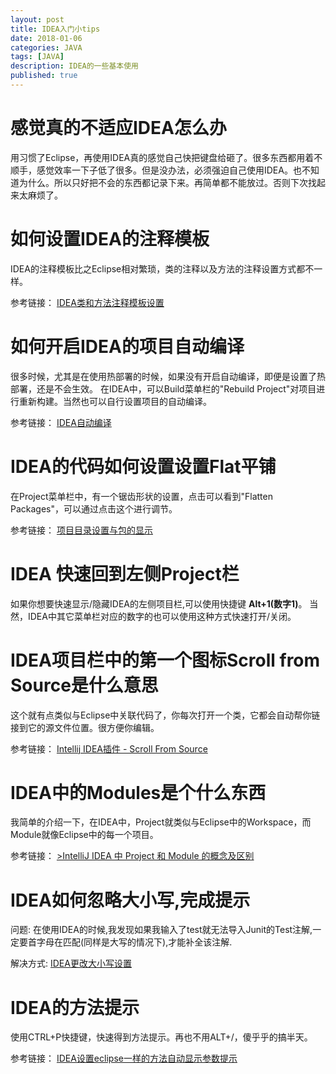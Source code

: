 ```yaml
---
layout: post
title: IDEA入门小tips
date: 2018-01-06
categories: JAVA
tags: [JAVA]
description: IDEA的一些基本使用
published: true
---
```


# 感觉真的不适应IDEA怎么办

用习惯了Eclipse，再使用IDEA真的感觉自己快把键盘给砸了。很多东西都用着不顺手，感觉效率一下子低了很多。但是没办法，必须强迫自己使用IDEA。也不知道为什么。所以只好把不会的东西都记录下来。再简单都不能放过。否则下次找起来太麻烦了。

# 如何设置IDEA的注释模板

IDEA的注释模板比之Eclipse相对繁琐，类的注释以及方法的注释设置方式都不一样。

参考链接： <a href="https://blog.csdn.net/xiaoliulang0324/article/details/79030752">IDEA类和方法注释模板设置</a>
# 如何开启IDEA的项目自动编译

很多时候，尤其是在使用热部署的时候，如果没有开启自动编译，即便是设置了热部署，还是不会生效。 在IDEA中，可以Build菜单栏的"Rebuild Project"对项目进行重新构建。当然也可以自行设置项目的自动编译。
 
参考链接： <a href="http://blog.csdn.net/aqzwss/article/details/45667885">IDEA自动编译</a>

# IDEA的代码如何设置设置Flat平铺

在Project菜单栏中，有一个锯齿形状的设置，点击可以看到"Flatten Packages"，可以通过点击这个进行调节。

参考链接： <a href="https://blog.csdn.net/liuhailiuhai12/article/details/53822394">项目目录设置与包的显示</a>

# IDEA 快速回到左侧Project栏

如果你想要快速显示/隐藏IDEA的左侧项目栏,可以使用快捷键 **Alt+1(数字1)**。 当然，IDEA中其它菜单栏对应的数字的也可以使用这种方式快速打开/关闭。

# IDEA项目栏中的第一个图标Scroll from Source是什么意思

这个就有点类似与Eclipse中关联代码了，你每次打开一个类，它都会自动帮你链接到它的源文件位置。很方便你编辑。

参考链接： <a href="http://blog.csdn.net/luonanqin/article/details/41088171">Intellij IDEA插件 - Scroll From Source</a>

# IDEA中的Modules是个什么东西

我简单的介绍一下，在IDEA中，Project就类似与Eclipse中的Workspace，而Module就像Eclipse中的每一个项目。

参考链接： <a href="https://blog.csdn.net/qq_35246620/article/details/65448689">>IntelliJ IDEA 中 Project 和 Module 的概念及区别</a>

# IDEA如何忽略大小写,完成提示

问题: 在使用IDEA的时候,我发现如果我输入了test就无法导入Junit的Test注解,一定要首字母在匹配(同样是大写的情况下),才能补全该注解.

解决方式: <a href="http://blog.csdn.net/u012934325/article/details/70755539">IDEA更改大小写设置</a>

# IDEA的方法提示

使用CTRL+P快捷键，快速得到方法提示。再也不用ALT+/，傻乎乎的搞半天。

参考链接： <a href="https://blog.csdn.net/nan_cheung/article/details/79487267">IDEA设置eclipse一样的方法自动显示参数提示</a>